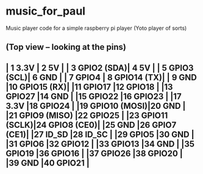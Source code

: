# music_for_paul
Music player code for a simple raspberry pi player (Yoto player of sorts)

   (Top view – looking at the pins)
   --------------------------------
  | 1  3.3V       | 2  5V         |
  | 3  GPIO2 (SDA)| 4  5V         |
  | 5  GPIO3 (SCL)| 6  GND        |
  | 7  GPIO4      | 8  GPIO14 (TX)|
  | 9  GND        |10  GPIO15 (RX)|
  |11  GPIO17     |12  GPIO18     |
  |13  GPIO27     |14  GND        |
  |15  GPIO22     |16  GPIO23     |
  |17  3.3V       |18  GPIO24     |
  |19  GPIO10 (MOSI)|20 GND       |
  |21  GPIO9 (MISO) |22 GPIO25    |
  |23  GPIO11 (SCLK)|24 GPIO8 (CE0)|
  |25  GND        |26  GPIO7 (CE1)|
  |27  ID_SD      |28  ID_SC      |
  |29  GPIO5      |30  GND        |
  |31  GPIO6      |32  GPIO12     |
  |33  GPIO13     |34  GND        |
  |35  GPIO19     |36  GPIO16     |
  |37  GPIO26     |38  GPIO20     |
  |39  GND        |40  GPIO21     |
   --------------------------------
